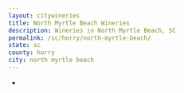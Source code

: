 ```yaml
---
layout: citywineries
title: North Myrtle Beach Wineries
description: Wineries in North Myrtle Beach, SC
permalink: /sc/horry/north-myrtle-beach/
state: sc
county: horry
city: north myrtle beach
---
```

-
